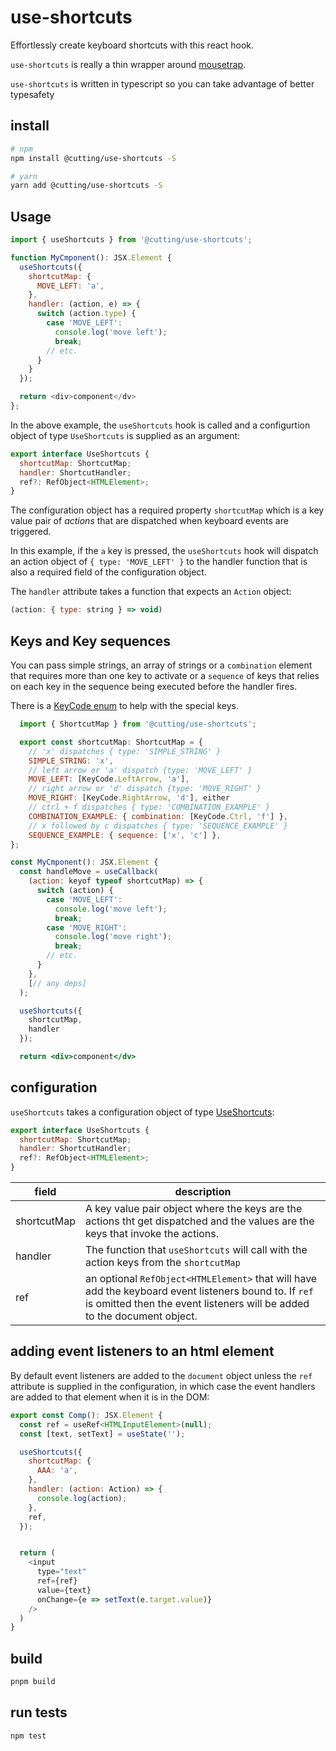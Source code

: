 # use-shortcuts

Effortlessly create keyboard shortcuts with this react hook.

`use-shortcuts` is really a thin wrapper around [mousetrap](https://github.com/ccampbell/mousetrap).

`use-shortcuts` is written in typescript so you can take advantage of better typesafety

## install

```sh
# npm
npm install @cutting/use-shortcuts -S

# yarn
yarn add @cutting/use-shortcuts -S
```

## Usage

```js
import { useShortcuts } from '@cutting/use-shortcuts';

function MyCmponent(): JSX.Element {
  useShortcuts({
    shortcutMap: {
      MOVE_LEFT: 'a',
    },
    handler: (action, e) => {
      switch (action.type) {
        case 'MOVE_LEFT':
          console.log('move left');
          break;
        // etc.
      }
    }
  });

  return <div>component</dv>
};
```
In the above example, the `useShortcuts` hook is called and a configurtion object of type `UseShortcuts` is supplied as an argument:

```javascript
export interface UseShortcuts {
  shortcutMap: ShortcutMap;
  handler: ShortcutHandler;
  ref?: RefObject<HTMLElement>;
}
```
The configuration object has a required property `shortcutMap` which is a key value pair of *actions* that are dispatched when keyboard events are triggered.

In this example, if the `a` key is pressed, the `useShortcuts` hook will dispatch an action object of `{ type: 'MOVE_LEFT' }` to the handler function that is also a required field of the configuration object.

The `handler` attribute takes a function that expects an `Action` object:

```javascript
(action: { type: string } => void)
```
## Keys and Key sequences

You can pass simple strings, an array of strings or a `combination` element that requires more than one key to activate or a `sequence` of keys that relies on each key in the sequence being executed before the handler fires.

There is a [KeyCode enum](./src/types/keycodes.ts) to help with the special keys.

```jsx
  import { ShortcutMap } from '@cutting/use-shortcuts';

  export const shortcutMap: ShortcutMap = {
    // 'x' dispatches { type: 'SIMPLE_STRING' }
    SIMPLE_STRING: 'x',
    // left arrow or 'a' dispatch {type: 'MOVE_LEFT' }
    MOVE_LEFT: [KeyCode.LeftArrow, 'a'],
    // right arrow or 'd' dispatch {type: 'MOVE_RIGHT' }
    MOVE_RIGHT: [KeyCode.RightArrow, 'd'], either
    // ctrl + f dispatches { type: 'COMBINATION_EXAMPLE' }
    COMBINATION_EXAMPLE: { combination: [KeyCode.Ctrl, 'f'] },
    // x followed by c dispatches { type: 'SEQUENCE_EXAMPLE' }
    SEQUENCE_EXAMPLE: { sequence: ['x', 'c'] },
};

const MyCmponent(): JSX.Element {
  const handleMove = useCallback(
    (action: keyof typeof shortcutMap) => {
      switch (action) {
        case 'MOVE_LEFT':
          console.log('move left');
          break;
        case 'MOVE_RIGHT':
          console.log('move right');
          break;
        // etc.
      }
    },
    [// any deps]
  );

  useShortcuts({
    shortcutMap,
    handler
  });

  return <div>component</dv>
```

## configuration

`useShortcuts` takes a configuration object of type [UseShortcuts](./src/types/types):

```javascript
export interface UseShortcuts {
  shortcutMap: ShortcutMap;
  handler: ShortcutHandler;
  ref?: RefObject<HTMLElement>;
}
```

|field   |  description |
|---|---|
| shortcutMap  | A key value pair object where the keys are the actions tht get dispatched and the values are the keys that invoke the actions.  |
| handler  | The function that `useShortcuts` will call with the action keys from the `shortcutMap`   |
| ref  |an optional `RefObject<HTMLElement>` that will have add the keyboard event listeners bound to.  If `ref` is omitted then the event listeners will be added to the document object.   |

## adding event listeners to an html element

By default event listeners are added to the `document` object unless the `ref` attribute is supplied in the configuration, in which case the event handlers are added to that element when it is in the DOM:

```javascript
export const Comp(): JSX.Element {
  const ref = useRef<HTMLInputElement>(null);
  const [text, setText] = useState('');

  useShortcuts({
    shortcutMap: {
      AAA: 'a',
    },
    handler: (action: Action) => {
      console.log(action);
    },
    ref,
  });


  return (
    <input
      type="text"
      ref={ref}
      value={text}
      onChange={e => setText(e.target.value)}
    />
  )
}
```

## build

```sh
pnpm build
```

## run tests

```sh
npm test
```
